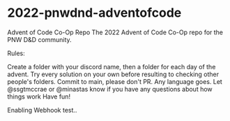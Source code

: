 # 2022-pnwdnd-adventofcode

Advent of Code Co-Op Repo
The 2022 Advent of Code Co-Op repo for the PNW D&D community.

Rules:

Create a folder with your discord name, then a folder for each day of the advent.
Try every solution on your own before resulting to checking other people's folders.
Commit to main, please don't PR.
Any language goes.
Let @ssgtmccrae or @minastas know if you have any questions about how things work
Have fun!

Enabling Webhook test..

